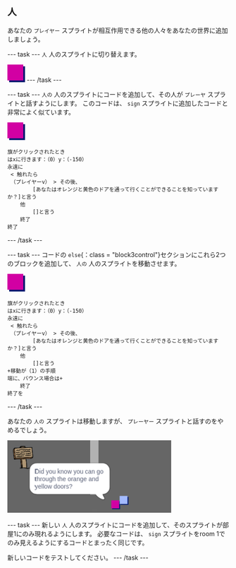 ## 人

あなたの `プレイヤー` スプライトが相互作用できる他の人々をあなたの世界に追加しましょう。

\--- task \--- `人` 人のスプライトに切り替えます。

![人スプライト](images/person.png) \--- /task \---

\--- task \--- `人の` 人のスプライトにコードを追加して、その人が `プレーヤ` スプライトと話すようにします。 このコードは、 `sign` スプライトに追加したコードと非常によく似ています。

![人](images/person.png)

```blocks3
旗がクリックされたとき
はxに行きます：（0）y：（-150）
永遠に
 < 触れたら
 （プレイヤーv） > その後、
        [あなたはオレンジと黄色のドアを通って行くことができることを知っていますか？]と言う
    他
        []と言う
    終了
終了
```

\--- /task \---

\--- task \--- コードの `else`{：class = "block3control"}セクションにこれら2つのブロックを追加して、 `人の` 人のスプライトを移動させます。

![人](images/person.png)

```blocks3
旗がクリックされたとき
はxに行きます：（0）y：（-150）
永遠に
 < 触れたら
 （プレイヤーv） > その後、
        [あなたはオレンジと黄色のドアを通って行くことができることを知っていますか？]と言う
    他
        []と言う
+移動が（1）の手順
端に、バウンス場合は+
    終了
終了を

```

\--- /task \---

あなたの `人の` スプライトは移動しますが、 `プレーヤー` スプライトと話すのをやめるでしょう。

![スクリーンショット](images/world-person-test.png)

\--- task \--- 新しい `人` 人のスプライトにコードを追加して、そのスプライトが部屋1にのみ現れるようにします。 必要なコードは、 `sign` スプライトをroom 1でのみ見えるようにするコードとまったく同じです。

新しいコードをテストしてください。 \--- /task \---